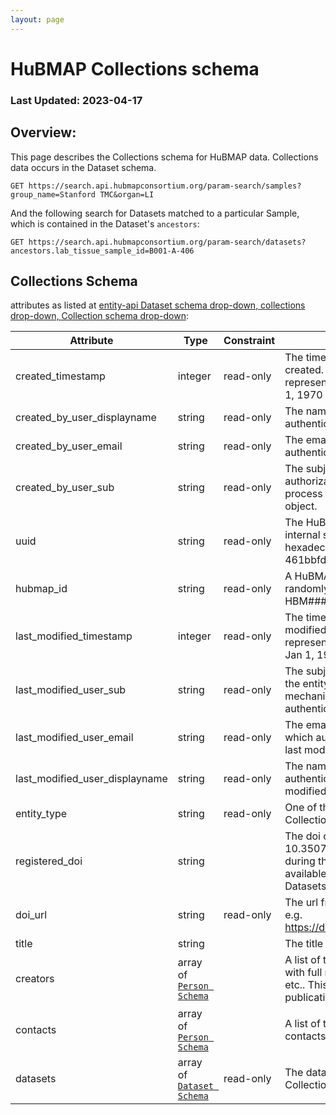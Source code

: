 ```yaml
---
layout: page
---
```


# HuBMAP Collections schema

### Last Updated: 2023-04-17

## Overview:
This page describes the Collections schema for HuBMAP data. Collections data occurs in the Dataset schema.
```
GET https://search.api.hubmapconsortium.org/param-search/samples?group_name=Stanford TMC&organ=LI
```

And the following search for Datasets matched to a particular Sample, which is contained in the Dataset's `ancestors`:
```
GET https://search.api.hubmapconsortium.org/param-search/datasets?ancestors.lab_tissue_sample_id=B001-A-406
```

## Collections Schema
attributes as listed at [entity-api Dataset schema drop-down, collections drop-down, Collection schema drop-down](https://smart-api.info/ui/0065e419668f3336a40d1f5ab89c6ba3):

| Attribute                      | Type                                               | Constraint | Description                                                                                                                                                                 |
|--------------------------------|----------------------------------------------------|------------|-----------------------------------------------------------------------------------------------------------------------------------------------------------------------------|
| created_timestamp              | integer                                            | read-only  | The timestamp of when the node was created. The format is an integer representing milliseconds since midnight Jan 1, 1970                                                   |
| created_by_user_displayname    | string                                             | read-only  | The name of the person or process authenticated when creating the object                                                                                                    |
| created_by_user_email          | string                                             | read-only  | The email address of the person or process authenticated when creating the object.                                                                                          |
| created_by_user_sub            | string                                             | read-only  | The subject id as provided by the authorization mechanism for the person or process authenticated when creating the object.                                                 |
| uuid                           | string                                             | read-only  | The HuBMAP unique identifier, intended for internal software use only. This is a 32 digit hexadecimal uuid e.g. 461bbfdc353a2673e381f632510b0f17                            |
| hubmap_id                      | string                                             | read-only  | A HuBMAP Consortium wide unique identifier randomly generated in the format HBM###.ABCD.### for every entity.                                                               |
| last_modified_timestamp        | integer                                            | read-only  | The timestamp of when the object was last modified. The format is an integer representing milliseconds since midnight, Jan 1, 1970                                          |
| last_modified_user_sub         | string                                             | read-only  | The subject id of the user who last modified the entity as provided by the authorization mechanism for the person or process authenticated when the object was modified.    |
| last_modified_user_email       | string                                             | read-only  | The email address of the person or process which authenticated when the object was last modified.                                                                           |
| last_modified_user_displayname | string                                             | read-only  | The name of the person or process which authenticated when the object was last modified.                                                                                    |
| entity_type                    | string                                             | read-only  | One of the normalized entity types: Dataset, Collection, Sample, Donor                                                                                                      |
| registered_doi                 | string                                             |            | The doi of a the registered entity. e.g. 10.35079/hbm289.pcbm.487. This is set during the publication process and currently available for certain Collections and Datasets. |
| doi_url                        | string                                             | read-only  | The url from the doi registry for this entity. e.g. https://doi.org/10.35079/hbm289.pcbm.487                                                                                |
| title                          | string                                             |            | The title of the Collection                                                                                                                                                 |
| creators                       | array of [`Person Schema`](./schema-person.html)   |            | A list of the people who created the entity with full name, email, ORCID iD, institution, etc.. This is analogus to the author list on a publication.                       |
| contacts                       | array of [`Person Schema`](./schema-person.html)   |            | A list of the people who are the main contacts to get information about the entity.                                                                                         |
| datasets                       | array of [`Dataset Schema`](./schema-dataset.html) | read-only  | The datasets that are contained in the Collection.                                                                                                                          |
